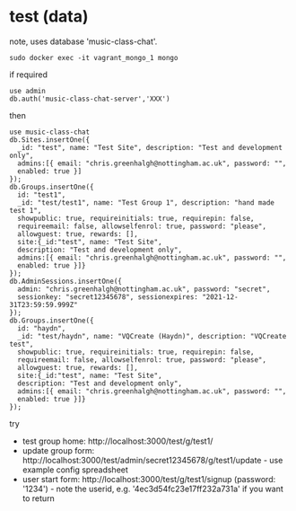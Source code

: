 # test (data)

note, uses database 'music-class-chat'.

```
sudo docker exec -it vagrant_mongo_1 mongo
```
if required
```
use admin
db.auth('music-class-chat-server','XXX')
```
then
```
use music-class-chat
db.Sites.insertOne({
  _id: "test", name: "Test Site", description: "Test and development only",
  admins:[{ email: "chris.greenhalgh@nottingham.ac.uk", password: "",
  enabled: true }]
});
db.Groups.insertOne({
  id: "test1",
  _id: "test/test1", name: "Test Group 1", description: "hand made test 1",
  showpublic: true, requireinitials: true, requirepin: false, 
  requireemail: false, allowselfenrol: true, password: "please", 
  allowguest: true, rewards: [], 
  site:{_id:"test", name: "Test Site", 
  description: "Test and development only",
  admins:[{ email: "chris.greenhalgh@nottingham.ac.uk", password: "",
  enabled: true }]}
});
db.AdminSessions.insertOne({
  admin: "chris.greenhalgh@nottingham.ac.uk", password: "secret",
  sessionkey: "secret12345678", sessionexpires: "2021-12-31T23:59:59.999Z"
});
db.Groups.insertOne({
  id: "haydn",
  _id: "test/haydn", name: "VQCreate (Haydn)", description: "VQCreate test",
  showpublic: true, requireinitials: true, requirepin: false,
  requireemail: false, allowselfenrol: true, password: "please",
  allowguest: true, rewards: [],
  site:{_id:"test", name: "Test Site",
  description: "Test and development only",
  admins:[{ email: "chris.greenhalgh@nottingham.ac.uk", password: "",
  enabled: true }]}
});
```

try
- test group home: http://localhost:3000/test/g/test1/
- update group form: http://localhost:3000/test/admin/secret12345678/g/test1/update - use example config spreadsheet
- user start form: http://localhost:3000/test/g/test1/signup (password: '1234') - note the userid, e.g. '4ec3d54fc23e17ff232a731a' if you want to return




